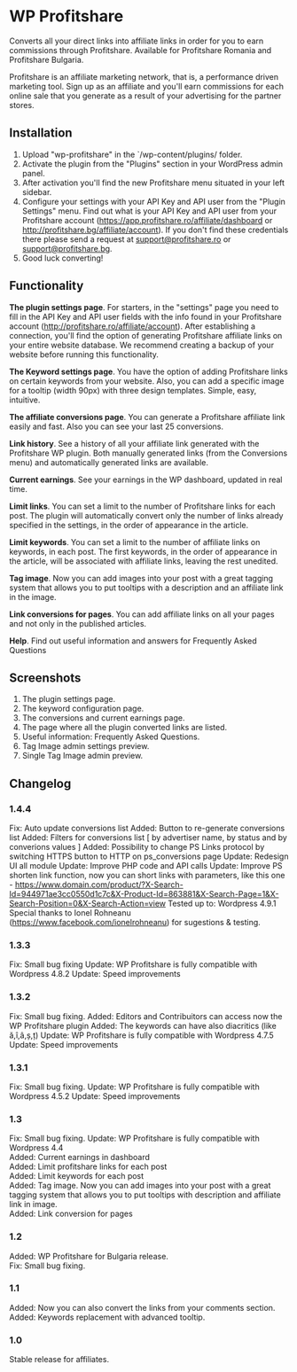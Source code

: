 # WP Profitshare

Converts all your direct links into affiliate links in order for you to earn commissions through Profitshare. Available for Profitshare Romania and Profitshare Bulgaria.

Profitshare is an affiliate marketing network, that is, a performance driven marketing tool. Sign up as an affiliate and you'll earn commissions for each online sale that you generate as a result of your advertising for the partner stores.

## Installation

1. Upload "wp-profitshare" in the `/wp-content/plugins/ folder.
2. Activate the plugin from the "Plugins" section in your WordPress admin panel.
3. After activation you'll find the new Profitshare menu situated in your left sidebar.
4. Configure your settings with your API Key and API user from the "Plugin Settings" menu. Find out what is your API Key and API user from your Profitshare account (https://app.profitshare.ro/affiliate/dashboard or http://profitshare.bg/affiliate/account). If you don't find these credentials there please send a request at support@profitshare.ro or support@profitshare.bg.
5. Good luck converting!



## Functionality

<strong>The plugin settings page</strong>. For starters, in the "settings" page you need to fill in the API Key and API user fields with the info found in your Profitshare account (http://profitshare.ro/affiliate/account). After establishing a connection, you'll find the option of generating Profitshare affiliate links on your entire website database. We recommend creating a backup of your website before running this functionality. 

<strong>The Keyword settings page</strong>. You have the option of adding Profitshare links on certain keywords from your website. Also, you can add a specific image for a tooltip (width 90px) with three design templates. Simple, easy, intuitive.

<strong>The affiliate conversions page</strong>. You can generate a Profitshare affiliate link easily and fast. Also you can see your last 25 conversions.

<strong>Link history</strong>. See a history of all your affiliate link generated with the Profitshare WP plugin. Both manually generated links (from the Conversions menu) and automatically generated links are available.

<strong>Current earnings</strong>. See your earnings in the WP dashboard, updated in real time.

<strong>Limit links</strong>. You can set a limit to the number of Profitshare links for each post. The plugin will automatically convert only the number of links already specified in the settings, in the order of appearance in the article.

<strong>Limit keywords</strong>. You can set a limit to the number of affiliate links on keywords, in each post. The first keywords, in the order of appearance in the article, will be associated with affiliate links, leaving the rest unedited.

<strong>Tag image</strong>. Now you can add images into your post with a great tagging system that allows you to put tooltips with a description and an affiliate link in the image.

<strong>Link conversions for pages</strong>. You can add affiliate links on all your pages and not only in the published articles.

<strong>Help</strong>. Find out useful information and answers for Frequently Asked Questions 


## Screenshots

1. The plugin settings page.
2. The keyword configuration page.
3. The conversions and current earnings page.
4. The page where all the plugin converted links are listed.
5. Useful information: Frequently Asked Questions.
6. Tag Image admin settings preview.
7. Single Tag Image admin preview.


## Changelog

### 1.4.4
Fix: Auto update conversions list
Added: Button to re-generate conversions list
Added: Filters for conversions list [ by advertiser name, by status and by converions values ]
Added: Possibility to change PS Links protocol by switching HTTPS button to HTTP on ps_conversions page
Update: Redesign UI all module
Update: Improve PHP code and API calls
Update: Improve PS shorten link function, now you can short links with parameters, like this one - 
https://www.domain.com/product/?X-Search-Id=944971ae3cc0550d1c7c&X-Product-Id=863881&X-Search-Page=1&X-Search-Position=0&X-Search-Action=view
Tested up to: Wordpress 4.9.1
Special thanks to Ionel Rohneanu (https://www.facebook.com/ionelrohneanu) for sugestions & testing.

### 1.3.3
Fix: Small bug fixing
Update: WP Profitshare is fully compatible with Wordpress 4.8.2
Update: Speed improvements

### 1.3.2
Fix: Small bug fixing.
Added: Editors and Contribuitors can access now the WP Profitshare plugin
Added: The keywords can have also diacritics (like ă,î,â,ș,ț)
Update: WP Profitshare is fully compatible with Wordpress 4.7.5
Update: Speed improvements

### 1.3.1
Fix: Small bug fixing.
Update: WP Profitshare is fully compatible with Wordpress 4.5.2
Update: Speed improvements

### 1.3
Fix: Small bug fixing.
Update: WP Profitshare is fully compatible with Wordpress 4.4 <br>
Added: Current earnings in dashboard <br>
Added: Limit profitshare links for each post <br>
Added: Limit keywords for each post <br>
Added: Tag image. Now you can add images into your post with a great tagging system that allows you to put tooltips with description and affiliate link in image. <br>
Added: Link conversion for pages <br>

### 1.2
Added: WP Profitshare for Bulgaria release. <br>
Fix: Small bug fixing.

### 1.1
Added: Now you can also convert the links from your comments section. <br>
Added: Keywords replacement with advanced tooltip.

### 1.0
Stable release for affiliates.
